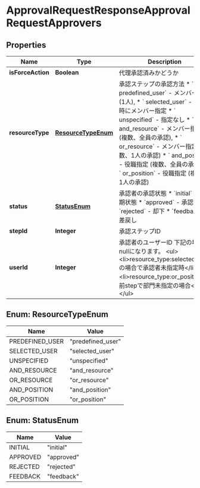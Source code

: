 

# ApprovalRequestResponseApprovalRequestApprovers


## Properties

| Name | Type | Description | Notes |
|------------ | ------------- | ------------- | -------------|
|**isForceAction** | **Boolean** | 代理承認済みかどうか |  |
|**resourceType** | [**ResourceTypeEnum**](#ResourceTypeEnum) | 承認ステップの承認方法 * &#x60; predefined_user&#x60; - メンバー指定 (1人), * &#x60; selected_user&#x60; - 申請時にメンバー指定 * &#x60; unspecified&#x60; - 指定なし * &#x60; and_resource&#x60; - メンバー指定 (複数、全員の承認), * &#x60; or_resource&#x60; - メンバー指定 (複数、1人の承認) * &#x60; and_position&#x60; - 役職指定 (複数、全員の承認) * &#x60; or_position&#x60; - 役職指定 (複数、1人の承認) |  |
|**status** | [**StatusEnum**](#StatusEnum) | 承認者の承認状態 * &#x60;initial&#x60; - 初期状態 * &#x60;approved&#x60; - 承認済 * &#x60;rejected&#x60; - 却下 * &#x60;feedback&#x60; - 差戻し |  |
|**stepId** | **Integer** | 承認ステップID |  |
|**userId** | **Integer** | 承認者のユーザーID 下記の場合はnullになります。 &lt;ul&gt;   &lt;li&gt;resource_type:selected_userの場合で承認者未指定時&lt;/li&gt;   &lt;li&gt;resource_type:or_positionで前stepで部門未指定の場合&lt;/li&gt; &lt;/ul&gt; |  |



## Enum: ResourceTypeEnum

| Name | Value |
|---- | -----|
| PREDEFINED_USER | &quot;predefined_user&quot; |
| SELECTED_USER | &quot;selected_user&quot; |
| UNSPECIFIED | &quot;unspecified&quot; |
| AND_RESOURCE | &quot;and_resource&quot; |
| OR_RESOURCE | &quot;or_resource&quot; |
| AND_POSITION | &quot;and_position&quot; |
| OR_POSITION | &quot;or_position&quot; |



## Enum: StatusEnum

| Name | Value |
|---- | -----|
| INITIAL | &quot;initial&quot; |
| APPROVED | &quot;approved&quot; |
| REJECTED | &quot;rejected&quot; |
| FEEDBACK | &quot;feedback&quot; |



